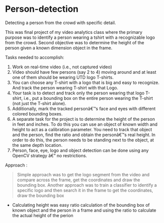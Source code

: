 # Person-detection
Detecting a person from the crowd with specific detail.

This was final project of my video analytics class where the primary purpose was to identify a person wearing a tshirt with a recognizable logo from the crowd. Second objective was to determine the height of the person given a known dimension object in the frame.

Tasks needed to accomplish:
1.	Work on real-time video (i.e., not captured video)
2.	Video should have few persons (say 2 to 4) moving around and at least one of them should be wearing UTD logo T-shirts. 
3.	You can choose any T-shirt with a logo that is big and easy to recognize. And track the person wearing T-shirt with that Logo.
4.	Your task is to detect and track only the person wearing that logo T-shirt, i.e., put a bounding box on the entire person wearing the T-shirt (not just the T-shirt alone).
5.	Additionally, mark the tracked personâ€™s face and eyes with different colored bounding boxes.
6.	A separate task for the project is to determine the height of the person in feet and inches. To do this you can use an object of known width and height to act as a calibration parameter. You need to track that object and the person, find the ratio and obtain the personâ€™s real height. In order to do this, the person needs to be standing next to the object, at the same depth location.
7.	Person, face, eye, logo and object detection can be done using any OpenCV strategy â€“ no restrictions.

Approach :
> Simple approach was to get the logo segment from the video and compare across the frame, get the coordinates and draw the bounding box.
> Another approach was to train a classifier to identify a specific logo and then search it in the frame to get the coordinates, draw the bounding box
  - Calculating height was easy ratio calculation of the bounding box of known object and the person in a frame and using the ratio to calculate the actual height of the perion
